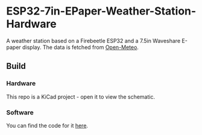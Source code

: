 # ESP32-7in-EPaper-Weather-Station-Hardware

A weather station based on a Firebeetle ESP32 and a 7.5in Waveshare E-paper display. The data is fetched
from [Open-Meteo](https://open-meteo.com/).

## Build

### Hardware

This repo is a KiCad project - open it to view the schematic. 

### Software

You can find the code for it [here](https://github.com/UnsignedArduino/ESP32-7in-EPaper-Weather-Station).
